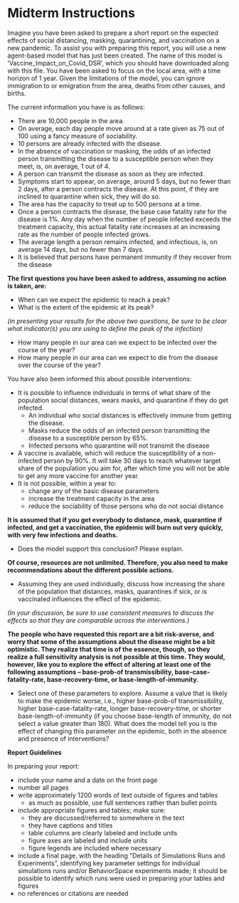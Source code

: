 # Midterm Instructions

Imagine you have been asked to prepare a short report on the expected effects of social distancing, masking, quarantining, and vaccination on a new pandemic. To assist you with preparing this report, you will use a new agent-based model that has just been created. The name of this model is ‘Vaccine\_Impact\_on\_Covid\_DSR’, which you should have downloaded along with this file. You have been asked to focus on the local area, with a time horizon of 1 year. Given the limitations of the model, you can ignore immigration to or emigration from the area, deaths from other causes, and births.

The current information you have is as follows:

- There are 10,000 people in the area.
- On average, each day people move around at a rate given as 75 out of 100 using a fancy measure of sociability.
- 10 persons are already infected with the disease.
- In the absence of vaccination or masking, the odds of an infected person transmitting the disease to a susceptible person when they meet, is, on average, 1 out of 4.
- A person can transmit the disease as soon as they are infected.
- Symptoms start to appear, on average, around 5 days, but no fewer than 2 days, after a person contracts the disease. At this point, if they are inclined to quarantine when sick, they will do so.
- The area has the capacity to treat up to 500 persons at a time.
- Once a person contracts the disease, the base case fatality rate for the disease is 1%. Any day when the number of people infected exceeds the treatment capacity, this actual fatality rate increases at an increasing rate as the number of people infected grows.
- The average length a person remains infected, and infectious, is, on average 14 days, but no fewer than 7 days.
- It is believed that persons have permanent immunity if they recover from the disease

**The first questions you have been asked to address, assuming no action is taken, are:**

- When can we expect the epidemic to reach a peak?
- What is the extent of the epidemic at its peak?

*(in presenting your results for the above two questions, be sure to be clear what indicator(s) you are using to define the peak of the infection)*

- How many people in our area can we expect to be infected over the course of the year?
- How many people in our area can we expect to die from the disease over the course of the year?

You have also been informed this about possible interventions:

- It is possible to influence individuals in terms of what share of the population social distances, wears masks, and quarantine if they do get infected.
  - An individual who social distances is effectively immune from getting the disease.
  - Masks reduce the odds of an infected person transmitting the disease to a susceptible person by 65%.
  - Infected persons who quarantine will not transmit the disease
- A vaccine is available, which will reduce the susceptibility of a non-infected person by 90%. It will take 30 days to reach whatever target share of the population you aim for, after which time you will not be able to get any more vaccine for another year.
- It is not possible, within a year to:
  - change any of the basic disease parameters
  - increase the treatment capacity in the area
  - reduce the sociability of those persons who do not social distance

**It is assumed that if you get everybody to distance, mask, quarantine if infected, and get a vaccination, the epidemic will burn out very quickly, with very few infections and deaths.**

- Does the model support this conclusion? Please explain.

**Of course, resources are not unlimited. Therefore, you also need to make recommendations about the different possible actions.**

- Assuming they are used individually, discuss how increasing the share of the population that distances, masks, quarantines if sick, or is vaccinated influences the effect of the epidemic.

*(In your discussion, be sure to use consistent measures to discuss the effects so that they are comparable across the interventions.)*

**The people who have requested this report are a bit risk-averse, and worry that some of the assumptions about the disease might be a bit optimistic. They realize that time is of the essence, though, so they realize a full sensitivity analysis is not possible at this time. They would, however, like you to explore the effect of altering at least one of the following assumptions – base-prob-of transmissibility, base-case-fatality-rate, base-recovery-time, or base-length-of-immunity.**

- Select one of these parameters to explore. Assume a value that is likely to make the epidemic worse, i.e., higher base-prob-of transmissibility, higher base-case-fatality-rate, longer base-recovery-time, or shorter base-length-of-immunity (if you choose base-length of immunity, do not select a value greater than 180). What does the model tell you is the effect of changing this parameter on the epidemic, both in the absence and presence of interventions?

**Report Guidelines**

In preparing your report:

- include your name and a date on the front page
- number all pages
- write approximately 1200 words of text outside of figures and tables
  - as much as possible, use full sentences rather than bullet points
- include appropriate figures and tables; make sure:
  - they are discussed/referred to somewhere in the text
  - they have captions and titles
  - table columns are clearly labeled and include units
  - figure axes are labeled and include units 
  - figure legends are included where necessary
- include a final page, with the heading “Details of Simulations Runs and Experiments”, identifying key parameter settings for individual simulations runs and/or BehaviorSpace experiments made; it should be possible to identify which runs were used in preparing your tables and figures
- no references or citations are needed
